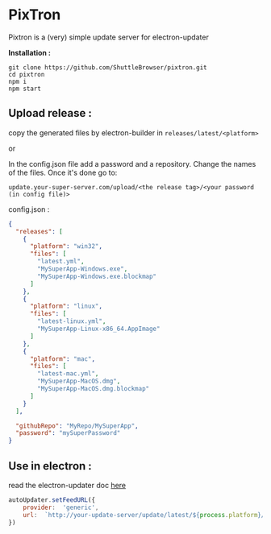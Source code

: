 # PixTron

Pixtron is a (very) simple update server for electron-updater

**Installation :**

    git clone https://github.com/ShuttleBrowser/pixtron.git
    cd pixtron
    npm i
    npm start

## **Upload release :**

copy the generated files by electron-builder in `releases/latest/<platform>`

or

In the config.json file add a password and a repository.
Change the names of the files.
Once it's done go to:

```
update.your-super-server.com/upload/<the release tag>/<your password (in config file)>
```

config.json :

```json
{
  "releases": [
    {
      "platform": "win32",
      "files": [
        "latest.yml",
        "MySuperApp-Windows.exe",
        "MySuperApp-Windows.exe.blockmap"
      ]
    },
    {
      "platform": "linux",
      "files": [
        "latest-linux.yml",
        "MySuperApp-Linux-x86_64.AppImage"
      ]
    },
    {
      "platform": "mac",
      "files": [
        "latest-mac.yml",
        "MySuperApp-MacOS.dmg",
        "MySuperApp-MacOS.dmg.blockmap"
      ]
    }
  ],

  "githubRepo": "MyRepo/MySuperApp",
  "password": "mySuperPassword"
}
```

## Use in electron :

read the electron-updater doc [here](https://www.electron.build/auto-update)

```js
autoUpdater.setFeedURL({
    provider:  'generic',
	url:  `http://your-update-server/update/latest/${process.platform}/`
})
```